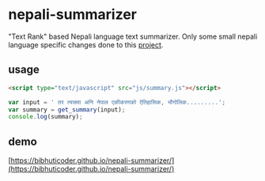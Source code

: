 # nepali-summarizer
"Text Rank" based Nepali language text summarizer. Only some small nepali language specific changes done to this [project](https://bibhuticoder.github.io/summaryjs/).

## usage

```html
<script type="text/javascript" src="js/summary.js"></script>
```

```javascript
var input = ' तर त्यसमा अनि नेपाल एकीकरणको ऐतिहासिक, भौगोलिक.........';
var summary = get_summary(input);
console.log(summary);
```

## demo
 [https://bibhuticoder.github.io/nepali-summarizer/](https://bibhuticoder.github.io/nepali-summarizer/)
